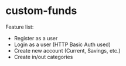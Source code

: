 # custom-funds

Feature list:
* Register as a user
* Login as a user (HTTP Basic Auth used)
* Create new account (Current, Savings, etc.)
* Create in/out categories
